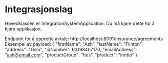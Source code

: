 # Integrasjonslag
Hovedklassen er IntegrationSystemApplication. Du må kjøre dette for å kjøre applikasjon.

Endpoint for å opprette avtale:
http://localhost:8091/insurance/agreements
Eksempel av payload:
{
    "firstName": "Ash",
    "lastName": "Flinton",
    "address": "Oslo",
    "idNumber": 63198407170,
    "emailAddress": "ash@email.com",
    "productGroup": "hus",
    "product": "innbo"
}
